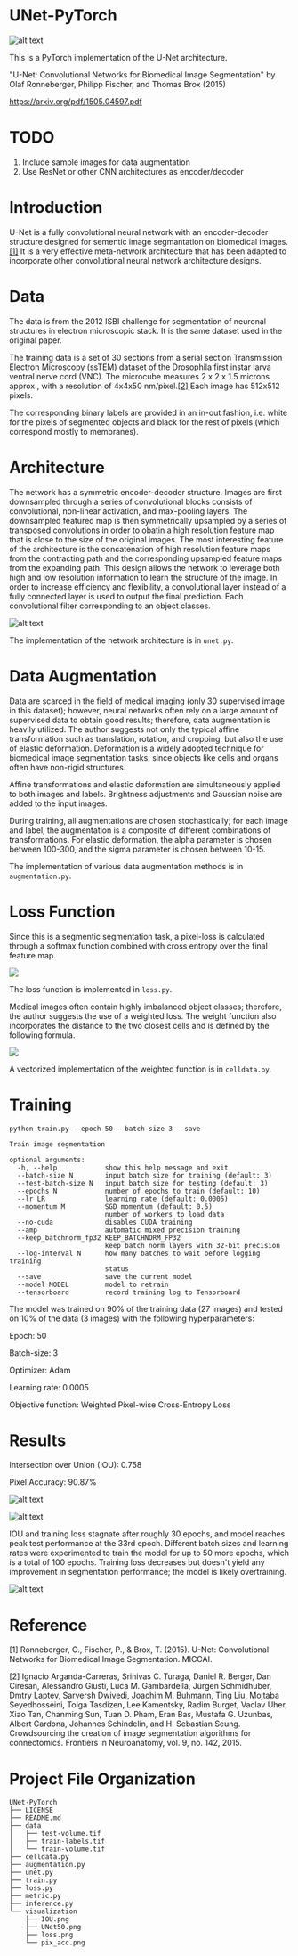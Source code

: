 # UNet-PyTorch

![alt text](visualization/UNet50.png?raw=true)

This is a PyTorch implementation of the U-Net architecture.

"U-Net: Convolutional Networks for Biomedical Image Segmentation" by Olaf Ronneberger, Philipp Fischer, and Thomas Brox (2015)

https://arxiv.org/pdf/1505.04597.pdf

# TODO
1. Include sample images for data augmentation
2. Use ResNet or other CNN architectures as encoder/decoder

# Introduction

U-Net is a fully convolutional neural network with an encoder-decoder structure designed for sementic image segmantation on biomedical images. [[1]](#1) It is a very effective meta-network architecture that has been adapted to incorporate other convolutional neural network architecture designs.

# Data

The data is from the 2012 ISBI challenge for segmentation of neuronal structures in electron microscopic stack. It is the same dataset used in the original paper.

The training data is a set of 30 sections from a serial section Transmission Electron Microscopy (ssTEM) dataset of the Drosophila first instar larva ventral nerve cord (VNC). The microcube measures 2 x 2 x 1.5 microns approx., with a resolution of 4x4x50 nm/pixel.[[2]](#2) Each image has 512x512 pixels.

The corresponding binary labels are provided in an in-out fashion, i.e. white for the pixels of segmented objects and black for the rest of pixels (which correspond mostly to membranes).

# Architecture

The network has a symmetric encoder-decoder structure. Images are first downsampled through a series of convolutional blocks consists of convolutional, non-linear activation, and max-pooling layers. The downsampled featured map is then symmetrically upsampled by a series of transposed convolutions in order to obatin a high resolution feature map that is close to the size of the original images. The most interesting feature of the architecture is the concatenation of high resolution feature maps from the contracting path and the corresponding upsampled feature maps from the expanding path. This design allows the network to leverage both high and low resolution information to learn the structure of the image. In order to increase efficiency and flexibility, a convolutional layer instead of a fully connected layer is used to output the final prediction. Each convolutional filter corresponding to an object classes.

![alt text](https://github.com/hayashimasa/UNet-PyTorch/blob/main/graphs/unet_architecture.png?raw=true)

The implementation of the network architecture is in `unet.py`.

# Data Augmentation

Data are scarced in the field of medical imaging (only 30 supervised image in this dataset); however, neural networks often rely on a large amount of supervised data to obtain good results; therefore, data augmentation is heavily utilized. The author suggests not only the typical affine transformation such as translation, rotation, and cropping, but also the use of elastic deformation. Deformation is a widely adopted technique for biomedical image segmentation tasks, since objects like cells and organs often have non-rigid structures.

Affine transformations and elastic deformation are simultaneously applied to both images and labels. Brightness adjustments and Gaussian noise are added to the input images.

During training, all augmentations are chosen stochastically; for each image and label, the augmentation is a composite of different combinations of transformations. For elastic deformation, the alpha parameter is chosen between 100-300, and the sigma parameter is chosen between 10-15.

The implementation of various data augmentation methods is in `augmentation.py`.

# Loss Function

Since this is a segmentic segmentation task, a pixel-loss is calculated through a softmax function combined with cross entropy over the final feature map.

<img src="https://render.githubusercontent.com/render/math?math=\large E = \sum_{x \in \Omega} w(x)log(p_{l(x)}(x))">

The loss function is implemented in `loss.py`.


Medical images often contain highly imbalanced object classes; therefore, the author suggests the use of a weighted loss. The weight function also incorporates the distance to the two closest cells and is defined by the following formula.

<img src="https://render.githubusercontent.com/render/math?math=\large w(x) = w_c(x) %2B w_0 \exp(-\frac{(d_1(x) %2B d_2(x))^2}{2\sigma^2})">

A vectorized implementation of the weighted function is in `celldata.py`.


# Training
```
python train.py --epoch 50 --batch-size 3 --save

Train image segmentation

optional arguments:
  -h, --help            show this help message and exit
  --batch-size N        input batch size for training (default: 3)
  --test-batch-size N   input batch size for testing (default: 3)
  --epochs N            number of epochs to train (default: 10)
  --lr LR               learning rate (default: 0.0005)
  --momentum M          SGD momentum (default: 0.5)
                        number of workers to load data
  --no-cuda             disables CUDA training
  --amp                 automatic mixed precision training
  --keep_batchnorm_fp32 KEEP_BATCHNORM_FP32
                        keep batch norm layers with 32-bit precision
  --log-interval N      how many batches to wait before logging training
                        status
  --save                save the current model
  --model MODEL         model to retrain
  --tensorboard         record training log to Tensorboard
```

The model was trained on 90% of the training data (27 images) and tested on 10% of the data (3 images) with the following hyperparameters:

Epoch: 50

Batch-size: 3

Optimizer: Adam

Learning rate: 0.0005

Objective function: Weighted Pixel-wise Cross-Entropy Loss

# Results

Intersection over Union (IOU): 0.758

Pixel Accuracy: 90.87%

![alt text](https://github.com/hayashimasa/UNet-PyTorch/blob/main/visualization/IOU.png?raw=true)

![alt text](https://github.com/hayashimasa/UNet-PyTorch/blob/main/visualization/pix_acc.png?raw=true)


IOU and training loss stagnate after roughly 30 epochs, and model reaches peak test performance at the 33rd epoch. Different batch sizes and learning rates were experimented to train the model for up to 50 more epochs, which is a total of 100 epochs. Training loss decreases but doesn't yield any improvement in segmentation performance; the model is likely overtraining.

![alt text](https://github.com/hayashimasa/UNet-PyTorch/blob/main/visualization/loss.png?raw=true)


# Reference

<a id="1">[1]</a>
Ronneberger, O., Fischer, P., & Brox, T. (2015).
U-Net: Convolutional Networks for Biomedical Image Segmentation.
MICCAI.

<a id="1">[2]</a>
Ignacio Arganda-Carreras, Srinivas C. Turaga, Daniel R. Berger, Dan Ciresan, Alessandro Giusti, Luca M. Gambardella, Jürgen Schmidhuber, Dmtry Laptev, Sarversh Dwivedi, Joachim M. Buhmann, Ting Liu, Mojtaba Seyedhosseini, Tolga Tasdizen, Lee Kamentsky, Radim Burget, Vaclav Uher, Xiao Tan, Chanming Sun, Tuan D. Pham, Eran Bas, Mustafa G. Uzunbas, Albert Cardona, Johannes Schindelin, and H. Sebastian Seung.
Crowdsourcing the creation of image segmentation algorithms for connectomics.
Frontiers in Neuroanatomy, vol. 9, no. 142, 2015.

# Project File Organization
```
UNet-PyTorch
├── LICENSE
├── README.md
├── data
│   ├── test-volume.tif
│   ├── train-labels.tif
│   └── train-volume.tif
├── celldata.py
├── augmentation.py
├── unet.py
├── train.py
├── loss.py
├── metric.py
├── inference.py
└── visualization
    ├── IOU.png
    ├── UNet50.png
    ├── loss.png
    └── pix_acc.png
```
